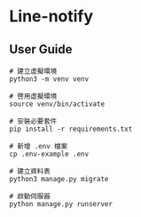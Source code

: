 # Line-notify
## User Guide
```shell
# 建立虛擬環境
python3 -m venv venv

# 啓用虛擬環境
source venv/bin/activate

# 安裝必要套件
pip install -r requirements.txt

# 新增 .env 檔案
cp .env-example .env

# 建立資料表
python3 manage.py migrate

# 啟動伺服器
python manage.py runserver
```